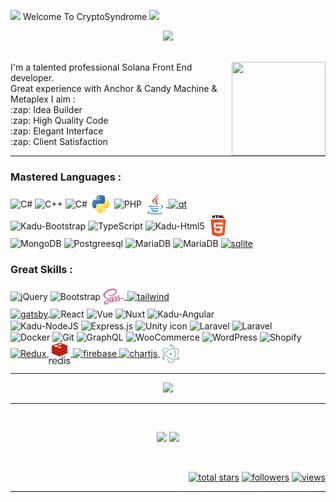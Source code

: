 <p align="left">
<img src="https://media.giphy.com/media/hvRJCLFzcasrR4ia7z/giphy.gif" width="25px">
  Welcome To CryptoSyndrome
  <img src="https://media.giphy.com/media/hvRJCLFzcasrR4ia7z/giphy.gif" width="25px">
</p>

<p align="center">
  <a href="https://github.com/starbinna"><img src="https://readme-typing-svg.herokuapp.com/?lines=Solana%20Web3%20developer;Web%20and%20mobile%20master;7%2B%20years%20of%20coding%20experience;Always%20learning%20new%20tech&font=Pacifico&center=true&width=650&height=120&color=58a6ff&vCenter=true&size=45%22"></a>
</p>
<br />

  <div>
    <span align='right'>
  <img align='right' width='150' height='150' src='https://camo.githubusercontent.com/cb3ebdbc2a825029c2b9286d0219325934ffa5a2c9606543b633946590ebeaf5/68747470733a2f2f75706c6f61642e77696b696d656469612e6f72672f77696b6970656469612f636f6d6d6f6e732f7468756d622f622f62372f417070726f7665642d666f722d667265652d63756c747572616c2d776f726b732e7376672f31343470782d417070726f7665642d666f722d667265652d63756c747572616c2d776f726b732e7376672e706e67'/>
  </span>
  <span align='left'>
    <span>
      I'm a talented professional Solana Front End developer.<br/>
      Great experience with Anchor & Candy Machine & Metaplex
    </span>
    I aim : <br/>
    :zap: Idea Builder<br/>
    :zap: High Quality Code<br/>
    :zap: Elegant Interface<br/>
    :zap: Client Satisfaction<br/>
  </span>

  </div>
     
<!--   [![CC0](https://upload.wikimedia.org/wikipedia/commons/thumb/b/b7/Approved-for-free-cultural-works.svg/144px-Approved-for-free-cultural-works.svg.png)](https://freedomdefined.org/index.php?title=User:Romaine&action=edit&redlink=1) -->
  



<hr>
<h3  id="macropower-tech">Mastered Languages : </h3>
<div>
  <div align="left">
    <img align="center" alt="C#" height="35" width="35" src="https://img.icons8.com/color/2x/c-programming.png"> 
    <img align="center" alt="C++" height="35" width="35" src="https://img.icons8.com/color/2x/c-plus-plus-logo.png"> 
    <img align="center" alt="C#" height="35" width="35" src="https://img.icons8.com/color/2x/c-sharp-logo.png">
    <img align="center" alt="Python" height="35" width="35" src="https://raw.githubusercontent.com/devicons/devicon/master/icons/python/python-original.svg"/>
    <img align="center" alt="PHP" height="35" width="35" src="https://profilinator.rishav.dev/skills-assets/php-original.svg"/>  
<a href="https://www.java.com" target="_blank"> 
  <img align="center" alt="java" width="35" height="35" src="https://raw.githubusercontent.com/devicons/devicon/master/icons/java/java-original.svg"/> 
    </a> 
    <a href="https://www.qt.io/" target="_blank">
      <img align="center" alt="qt" width="35" height="35" src="https://upload.wikimedia.org/wikipedia/commons/0/0b/Qt_logo_2016.svg"/> 
    </a>
  <br/>
    <img align="center" alt="Kadu-Bootstrap" height="35" width="35" src="https://img.icons8.com/color/2x/javascript.png"/>
    <img align="center" alt="TypeScript" height="35" width="35" src="https://img.icons8.com/color/2x/typescript.png"> 
    <img align="center" alt="Kadu-Html5" height="35" width="35" src="https://img.icons8.com/color/2x/css3.png"/>
    <img align="center" src="https://raw.githubusercontent.com/devicons/devicon/master/icons/html5/html5-original-wordmark.svg" alt="html5" width="35" height="35"/> 
  <br/>
    <img align="center" alt="MongoDB" height="35" width="35" src="https://img.icons8.com/color/2x/mongodb.png"/>
    <img align="center" alt="Postgreesql" height="35" width="35" src="https://img.icons8.com/color/2x/postgreesql.png"/> 
    <img align="center" alt="MariaDB" height="35" width="35" src="https://img.icons8.com/fluency/2x/maria-db.png"/> 
    <img align="center" alt="MariaDB" height="35" width="35" src="https://img.icons8.com/color/2x/mysql-logo.png"/>
     <a href="https://www.sqlite.org/" target="_blank">
       <img align="center" alt="sqlite" width="35" height="35" src="https://www.vectorlogo.zone/logos/sqlite/sqlite-icon.svg" />
    </a>
  </div>
</div>
<h3 align="left" id="macropower-skills">Great Skills : </h3>  
<div>
  <div align='left'>
     <img align="center" alt="jQuery" height="35" width="35" src="https://img.icons8.com/external-tal-revivo-tritone-tal-revivo/344/external-jquery-is-a-javascript-library-designed-to-simplify-html-logo-tritone-tal-revivo.png" /> 
    <img align="center" alt="Bootstrap" height="35" width="35" src="https://img.icons8.com/color/2x/bootstrap.png" /> 
    <a href="https://sass-lang.com" target="_blank"> 
       <img align="center"  alt="sass" width="35" height="35" src="https://raw.githubusercontent.com/devicons/devicon/master/icons/sass/sass-original.svg"/> 
    </a>
    <a href="https://tailwindcss.com/" target="_blank"> 
      <img align="center" alt="tailwind" width="35" height="35" src="https://www.vectorlogo.zone/logos/tailwindcss/tailwindcss-icon.svg"/>
    </a>
   <br/>
    <a href="https://www.gatsbyjs.com/" target="_blank">
      <img align="center" alt="gatsby" width="35" height="35" src="https://www.vectorlogo.zone/logos/gatsbyjs/gatsbyjs-icon.svg"/>
    </a> 
    <img align="center" alt="React" height="35"  width="35" src="https://profilinator.rishav.dev/skills-assets/react-original-wordmark.svg" />  
    <img align="center" alt="Vue" height="35" width="35" src="https://img.icons8.com/color/2x/vue-js.png" />
    <img align="center" alt="Nuxt" height="35" width="35" src="https://img.icons8.com/external-tal-revivo-color-tal-revivo/2x/external-nuxt-js-a-free-and-open-source-web-application-framework-logo-color-tal-revivo.png" />
    <img align="center" alt="Kadu-Angular" height="35" width="35" src="https://img.icons8.com/color/2x/angularjs.png" />
    <br/>
    <img align="center" alt="Kadu-NodeJS" height="35" width="35" src="https://cdn.jsdelivr.net/gh/devicons/devicon/icons/nodejs/nodejs-original.svg" />
    <img align="center" alt="Express.js" height="35" width="35" src="https://profilinator.rishav.dev/skills-assets/express-original-wordmark.svg" />  
    <img align="center" alt="Unity icon" height="35" width="35" src="https://img.icons8.com/color/2x/django.png" />
    <img align="center" alt="Laravel" height="35" width="35" src="https://img.icons8.com/fluency/2x/laravel.png" />  
    <img align="center" alt="Laravel" height="35" width="35" src="https://img.icons8.com/external-tal-revivo-color-tal-revivo/2x/external-codeigniter-is-an-open-source-software-rapid-development-web-framework-logo-color-tal-revivo.png" />    
    <br/>
    <img align="center" alt="Docker" height="35" width="35" src="https://profilinator.rishav.dev/skills-assets/docker-original-wordmark.svg" />  
    <img align="center" alt="Git" height="35"  width="35" src="https://profilinator.rishav.dev/skills-assets/git-scm-icon.svg" />  
    <img align="center" alt="GraphQL" height="35"  width="35"  src="https://profilinator.rishav.dev/skills-assets/graphql.png" />  
    <img align="center" alt="WooCommerce" height="35" width="35"  src="https://profilinator.rishav.dev/skills-assets/woocommerce.png" />  
    <img align="center" alt="WordPress" height="35"  width="35"  src="https://profilinator.rishav.dev/skills-assets/wordpress.png" />  
    <img align="center" alt="Shopify" height="35"  width="35"  src="https://github.com/yurri-yeskov/yurri-yeskov/blob/main/shopify-icon.png"/>  
    <a href="https://redux.js.org" target="_blank">
      <img align="center" alt="Redux" height="35" width="35"  src="https://profilinator.rishav.dev/skills-assets/redux-original.svg"  /> 
    </a>
    <a href="https://redis.io" target="_blank">
      <img align="center" alt="redis" width="35" height="35" src="https://raw.githubusercontent.com/devicons/devicon/master/icons/redis/redis-original-wordmark.svg"/>
    </a>
     <a href="https://firebase.google.com/" target="_blank"> 
       <img align="center" src="https://www.vectorlogo.zone/logos/firebase/firebase-icon.svg" alt="firebase" width="35" height="35"/> 
    </a>
    <a href="https://www.chartjs.org" target="_blank"> 
      <img align="center" alt="chartjs" width="35" height="35" src="https://www.chartjs.org/media/logo-title.svg"/> 
    </a> 
    <a href="https://www.electronjs.org" target="_blank"> 
      <img align="center" alt="electron" width="35" height="35" src="https://raw.githubusercontent.com/devicons/devicon/master/icons/electron/electron-original.svg"/> 
    </a>
  </div>
</div>
<hr>
<p align="center">
    <img src="https://github-profile-trophy.vercel.app/?username=Astro2020-lovely&row=3&column=8&layout=compact&title_color=63cda9&margin-w=15&margin-h=15"/>
</p>
<hr>


<!-- <h2 align="left" id="macropower-tech">Github Status</h2> -->

<br />

<!-- > GitHub Profile Status -->

<p align="center">
    <img src="https://github-readme-stats.vercel.app/api?username=cryptoSyndrome001&show_icons=true&bg_color=0e2239&text_color=58a6ff&hide_border=true" width="54.25%">
    <img src="https://github-readme-stats.vercel.app/api/top-langs/?username=cryptoSyndrome001&layout=compact&bg_color=0e2239&text_color=58a6ff&hide_border=true" width="45.25%">
</p>



<!-- > GitHub Activity Graph -->

<!-- https://github.com/ashutosh00710/github-readme-activity-graph -->
<!-- <a href="https://github.com/cryptoSyndrome001/cryptoSyndrome001"><img alt="cryptoSyndrome001's activity graph" src="https://activity-graph.herokuapp.com/graph?username=cryptoSyndrome001&bg_color=0e2239&color=58a6ff&line=114a88&point=58a6ff&hide_border=true" /></a> -->

<br />

<p align="right">
  <a href="https://github.com/cryptoSyndrome001?tab=repositories&sort=stargazers">
    <img alt="total stars" title="Total stars on GitHub" src="https://custom-icon-badges.herokuapp.com/badge/dynamic/json?logo=star&color=55960c&labelColor=488207&label=Stars&style=for-the-badge&query=%24.stars&url=https://api.github-star-counter.workers.dev/user/cryptoSyndrome001"/></a>
  <a href="https://github.com/cryptoSyndrome001?tab=followers">
    <img alt="followers" title="Follow me on Github" src="https://custom-icon-badges.herokuapp.com/github/followers/cryptoSyndrome001?color=236ad3&labelColor=1155ba&style=for-the-badge&logo=person-add&label=Follow&logoColor=white"/></a>
  <a href="https://github.com/cryptoSyndrome001">
    <img alt="views" title="GitHub profile views" src="https://shields-io-visitor-counter.herokuapp.com/badge?page=cryptoSyndrome001&style=for-the-badge"/></a>
</p>
<hr>



<!-- <details>
  <summary>:zap: My Github Status</summary>
  </details> -->
